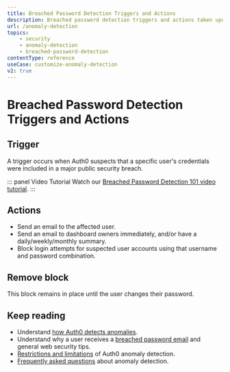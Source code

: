 ```yaml
---
title: Breached Password Detection Triggers and Actions
description: Breached password detection triggers and actions taken upon anomaly detection and how blocks are cleared.
url: /anomaly-detection
topics:
    - security
    - anomaly-detection
    - breached-password-detection
contentType: reference
useCase: customize-anomaly-detection
v2: true
---
```

# Breached Password Detection Triggers and Actions

## Trigger

A trigger occurs when Auth0 suspects that a specific user's credentials were included in a major public security breach.

::: panel Video Tutorial
Watch our [Breached Password Detection 101 video tutorial](https://auth0.com/resources/videos/learn-about-breached-password-detection).
:::

## Actions

* Send an email to the affected user.
* Send an email to dashboard owners immediately, and/or have a daily/weekly/monthly summary.
* Block login attempts for suspected user accounts using that username and password combination.

## Remove block

This block remains in place until the user changes their password.

## Keep reading
* Understand [how Auth0 detects anomalies](/anomaly-detection/concepts/overview-anomaly-detection).
* Understand why a user receives a [breached password email](/anomaly-detection/concepts/breached-passwords) and general web security tips.
* [Restrictions and limitations](/anomaly-detection/references/anomaly-detection-restrictions-limitations) of Auth0 anomaly detection.
* [Frequently asked questions](/anomaly-detection/references/anomaly-detection-faqs) about anomaly detection.
